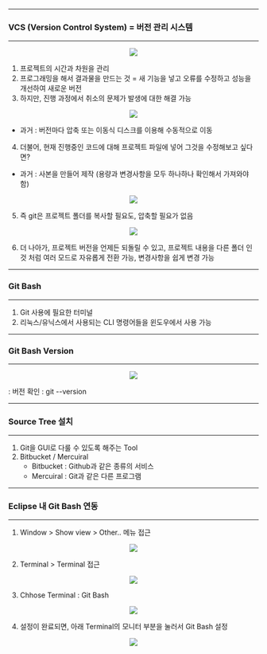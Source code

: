 -----
### VCS (Version Control System) = 버전 관리 시스템
-----
<div align="center">
<img src="https://github.com/sooyounghan/Git-Github/assets/34672301/810d3a35-6246-4126-aadf-9191e0b7f038">
</div>

1. 프로젝트의 시간과 차원을 관리
2. 프로그래밍을 해서 결과물을 만드는 것 = 새 기능을 넣고 오류를 수정하고 성능을 개선하여 새로운 버전
3. 하지만, 진행 과정에서 취소의 문제가 발생에 대한 해결 가능
<div align="center">
<img src="https://github.com/sooyounghan/Git-Github/assets/34672301/28db689a-4b7b-41eb-8151-e560445e007a">
</div>

  - 과거 : 버전마다 압축 또는 이동식 디스크를 이용해 수동적으로 이동

4. 더불어, 현재 진행중인 코드에 대해 프로젝트 파일에 넣어 그것을 수정해보고 싶다면?
  - 과거 : 사본을 만들어 제작 (용량과 변경사항을 모두 하나하나 확인해서 가져와야 함)
<div align="center">
<img src="https://github.com/sooyounghan/Git-Github/assets/34672301/97428606-4752-438a-9a97-3887e3449a9a">
</div>

5. 즉 git은 프로젝트 폴더를 복사할 필요도, 압축할 필요가 없음
<div align="center">
<img src="https://github.com/sooyounghan/Git-Github/assets/34672301/d27449dd-a2ce-49f1-a13b-85e33ebd28ad">
</div>

6. 더 나아가, 프로젝트 버전을 언제든 되돌릴 수 있고, 프로젝트 내용을 다른 폴더 인 것 처럼 여러 모드로 자유롭게 전환 가능, 변경사항을 쉽게 변경 가능

-----
### Git Bash
-----
1. Git 사용에 필요한 터미널
2. 리눅스/유닉스에서 사용되는 CLI 명령어들을 윈도우에서 사용 가능

-----
### Git Bash Version
-----
<div align="center">
<img src="https://github.com/sooyounghan/Git-Github/assets/34672301/d33b2aff-4b2e-457b-a683-44ad8c662d12">
</div>

: 버전 확인 : git --version

-----
### Source Tree 설치
-----
1. Git을 GUI로 다룰 수 있도록 해주는 Tool
2. Bitbucket / Mercuiral
   - Bitbucket : Github과 같은 종류의 서비스
   - Mercuiral : Git과 같은 다른 프로그램
  
-----
### Eclipse 내 Git Bash 연동
-----
1. Window > Show view > Other.. 메뉴 접근
<div align="center">
<img src="https://github.com/sooyounghan/Git-Github/assets/34672301/17380657-0630-415c-a845-87f59635e64d">
</div>
   
2. Terminal > Terminal 접근
<div align="center">
<img src="https://github.com/sooyounghan/Git-Github/assets/34672301/8ae7fc71-59d1-46f8-b1f5-cf0e346d7b1b">
</div>

3. Chhose Terminal : Git Bash
<div align="center">
<img src="https://github.com/sooyounghan/Git-Github/assets/34672301/648dbb66-d42c-4fc6-99fb-4fd6b27e4d59">
</div>

4. 설정이 완료되면, 아래 Terminal의 모니터 부분을 눌러서 Git Bash 설정
<div align="center">
<img src="https://github.com/sooyounghan/Git-Github/assets/34672301/a6dbe79c-b7bf-4d48-b0d3-7a6fe105034e">
</div>
